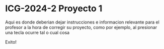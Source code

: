 # ICG-2024-2 Proyecto 1

Aqui es donde deberian dejar instrucciones e informacion relevante para el profesor a la hora de corregir su proyecto, como por ejemplo, al presionar una tecla ocurre tal o cual cosa

Exito!